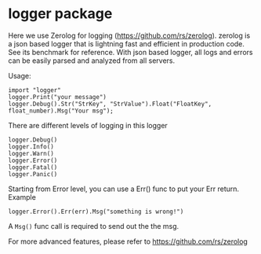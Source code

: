 # logger package
Here we use Zerolog for logging (https://github.com/rs/zerolog). zerolog is a json based logger that is lightning fast and efficient in production code. See its benchmark for reference.
With json based logger, all logs and errors can be easily parsed and analyzed from all servers. 

Usage:
```
import "logger"
logger.Print("your message")
logger.Debug().Str("StrKey", "StrValue").Float("FloatKey", float_number).Msg("Your msg");
```

There are different levels of logging in this logger
```
logger.Debug()
logger.Info()
logger.Warn()
logger.Error()
logger.Fatal()
logger.Panic()
```
Starting from Error level, you can use a Err() func to put your Err return. Example
```
logger.Error().Err(err).Msg("something is wrong!")
```
A ```Msg()``` func call is required to send out the the msg.

For more advanced features, please refer to https://github.com/rs/zerolog
